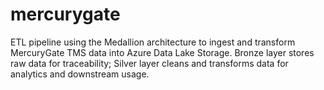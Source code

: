 # mercurygate
ETL pipeline using the Medallion architecture to ingest and transform MercuryGate TMS data into Azure Data Lake Storage. Bronze layer stores raw data for traceability; Silver layer cleans and transforms data for analytics and downstream usage.
